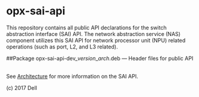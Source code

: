# opx-sai-api
This repository contains all public API declarations for the switch abstraction interface (SAI) API. The network abstraction service (NAS) component utilizes this SAI API for network processor unit (NPU) related operations (such as port, L2, and L3 related). 

##Package
opx-sai-api-dev\_*version*\_*arch*.deb — Header files for public API  

See [Architecture](https://github.com/open-switch/opx-docs/wiki/Architecture) for more information on the SAI API.  

(c) 2017 Dell
